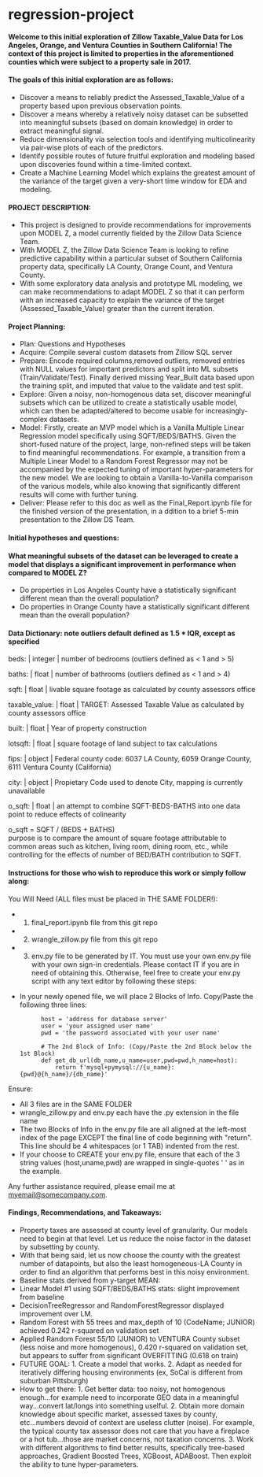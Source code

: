 # regression-project
#### Welcome to this initial exploration of Zillow Taxable_Value Data for Los Angeles, Orange, and Ventura Counties in Southern California!  The context of this project is limited to properties in the aforementioned counties which were subject to a property sale in 2017.
#### The goals of this initial exploration are as follows:
- Discover a means to reliably predict the Assessed_Taxable_Value of a property based upon previous observation points.
- Discover a means whereby a relatively noisy dataset can be subsetted into meaningful subsets (based on domain knowledge) in order to extract meaningful signal.
- Reduce dimensionality via selection tools and identifying multicolinearity via pair-wise plots of each of the predictors.
- Identify possible routes of future fruitful exploration and modeling based upon discoveries found within a time-limited context.
- Create a Machine Learning Model which explains the greatest amount of the variance of the target given a very-short time window for EDA and modeling.

#### PROJECT DESCRIPTION:
- This project is designed to provide recommendations for improvements upon MODEL Z, a model currently fielded by the Zillow Data Science Team.
- With MODEL Z, the Zillow Data Science Team is looking to refine predictive capability within a particular subset of Southern California property data, specifically LA County, Orange Count, and Ventura County.
- With some exploratory data analysis and prototype ML modeling, we can make recommendations to adapt MODEL Z so that it can perform with an increased capacity to explain the variance of the target (Assessed_Taxable_Value) greater than the current iteration.

#### Project Planning:
- Plan: Questions and Hypotheses
- Acquire: Compile several custom datasets from Zillow SQL server
- Prepare: Encode required columns,removed outliers, removed entries with NULL values for important predictors and split into ML subsets (Train/Validate/Test). Finally derived missing Year_Built data based upon the training split, and imputed that value to the validate and test split.
- Explore: Given a noisy, non-homogenous data set, discover meaningful subsets which can be utilized to create a statistically usable model, which can then be adapted/altered to become usable for increasingly-complex datasets. 
- Model: Firstly, create an MVP model which is a Vanilla Multiple Linear Regression model specifically using SQFT/BEDS/BATHS.  Given the short-fused nature of the project, large, non-refined steps will be taken to find meaningful recommendations.  For example, a transition from a Multiple Linear Model to a Random Forest Regressor may not be accompanied by the expected tuning of important hyper-parameters for the new model.  We are looking to obtain a Vanilla-to-Vanilla comparison of the various models, while also knowing that significantly different results will come with further tuning.
- Deliver: Please refer to this doc as well as the Final_Report.ipynb file for the finished version of the presentation, in a ddition to a brief 5-min presentation to the Zillow DS Team.

#### Initial hypotheses and questions:
#### What meaningful subsets of the dataset can be leveraged to create a model that displays a significant improvement in performance when compared to MODEL Z?
- Do properties in Los Angeles County have a statistically significant different mean than the overall population?
- Do properties in Orange County have a statistically significant different mean than the overall population?


#### Data Dictionary: note outliers default defined as 1.5 * IQR, except as specified 


beds:           | integer    |   number of bedrooms (outliers defined as < 1 and > 5) 

baths:          | float      |   number of bathrooms (outliers defined as < 1 and > 4)           

sqft:           | float      |   livable square footage as calculated by county assessors office 

taxable_value:  | float      |   TARGET: Assessed Taxable Value as calculated by county assessors office

built:          | float      |   Year of property construction

lotsqft:        | float      |   square footage of land subject to tax calculations 

fips:           | object     |   Federal county code: 6037 LA County, 6059 Orange County, 6111 Ventura County (California)

city:           | object     |   Propietary Code used to denote City, mapping is currently unavailable

o_sqft:         | float      |   an attempt to combine SQFT-BEDS-BATHS into one data point to reduce effects of colinearity

o_sqft = SQFT / (BEDS + BATHS)  
purpose is to compare the amount of square footage attributable to common areas such 
as kitchen, living room, dining room, etc., while controlling for the effects of number of BED/BATH contribution to SQFT.


#### Instructions for those who wish to reproduce this work or simply follow along:
You Will Need (ALL files must be placed in THE SAME FOLDER!):
- 1. final_report.ipynb file from this git repo
- 2. wrangle_zillow.py file from this git repo 
- 3. env.py file to be generated by IT.  You must use your own env.py file with your own sign-in credentials.  Please contact IT if you are in need of obtaining this.  Otherwise, feel free to create your env.py script with any text editor by following these steps:

- In your newly opened file, we will place 2 Blocks of Info.  Copy/Paste the following three lines:

            host = 'address for database server'
            user = 'your assigned user name'
            pwd = 'the password associated with your user name'

            # The 2nd Block of Info: (Copy/Paste the 2nd Block below the 1st Block)
            def get_db_url(db_name,u_name=user,pwd=pwd,h_name=host):
                return f'mysql+pymysql://{u_name}:{pwd}@{h_name}/{db_name}'

Ensure:
- All 3 files are in the SAME FOLDER
- wrangle_zillow.py and env.py each have the .py extension in the file name
- The two Blocks of Info in the env.py file are all aligned at the left-most index of the page EXCEPT the final line of code beginning with "return".  This line should be 4 whitespaces (or 1 TAB) indented from the rest.
- If your choose to CREATE your env.py file, ensure that each of the 3 string values (host,uname,pwd) are wrapped in single-quotes ' ' as in the example.

Any further assistance required, please email me at myemail@somecompany.com.

#### Findings, Recommendations, and Takeaways:


- Property taxes are assessed at county level of granularity.  Our models need to begin at that level.  Let us reduce the noise factor in the dataset by subsetting by county.
- With that being said, let us now choose the county with the greatest number of datapoints, but also the least homogeneous-LA County in order to find an algorithm that performs best in this noisy environment.
- Baseline stats derived from y-target MEAN: 
- Linear Model #1 using SQFT/BEDS/BATHS stats: slight improvement from baseline
- DecisionTreeRegressor and RandomForestRegressor displayed improvement over LM.
- Random Forest with 55 trees and max_depth of 10 (CodeName; JUNIOR) achieved 0.242 r-squared on validation set
- Applied Random Forest 55/10 (JUNIOR) to VENTURA County subset (less noise and more homogenous), 0.420 r-squared on validation set, but appears to suffer from significant OVERFITTING (0.618 on train)
- FUTURE GOAL:  1. Create a model that works.
                2. Adapt as needed for iteratively differing housing environments (ex, SoCal is different from suburban Pittsburgh)
- How to get there: 1. Get better data: too noisy, not homogenous enough...for example need to incorporate GEO data in a meaningful 
                    way...convert lat/longs into something uselful.
                    2. Obtain more domain knowledge about specific market, assessed taxes by county, etc...numbers devoid of context are useless clutter (noise).  For example, the typical county tax assessor does not care that you have a fireplace or a hot tub...those are market concerns, not taxation concerns.
                    3. Work with different algorithms to find better results, specifically tree-based approaches, Gradient Boosted Trees, XGBoost, ADABoost.  Then exploit the ability to tune hyper-parameters.

